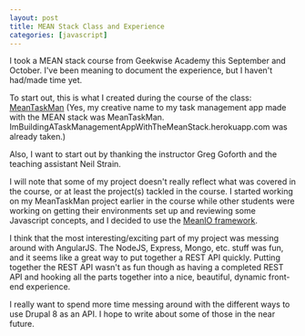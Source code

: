```yaml
---
layout: post
title: MEAN Stack Class and Experience
categories: [javascript]
---
```


I took a MEAN stack course from Geekwise Academy this September and October. I've been meaning to document the experience, but I haven't had/made time yet.

To start out, this is what I created during the course of the class: [MeanTaskMan](https://meantaskman.herokuapp.com/) (Yes, my creative name to my task management app made with the MEAN stack was MeanTaskMan. ImBuildingATaskManagementAppWithTheMeanStack.herokuapp.com was already taken.)

Also, I want to start out by thanking the instructor Greg Goforth and the teaching assistant Neil Strain.

I will note that some of my project doesn't really reflect what was covered in the course, or at least the project(s) tackled in the course. I started working on my MeanTaskMan project earlier in the course while other students were working on getting their environments set up and reviewing some Javascript concepts, and I decided to use the [MeanIO framework](http://mean.io/).

I think that the most interesting/exciting part of my project was messing around with AngularJS. The NodeJS, Express, Mongo, etc. stuff was fun, and it seems like a great way to put together a REST API quickly. Putting together the REST API wasn't as fun though as having a completed REST API and hooking all the parts together into a nice, beautiful, dynamic front-end experience.

I really want to spend more time messing around with the different ways to use Drupal 8 as an API. I hope to write about some of those in the near future.
